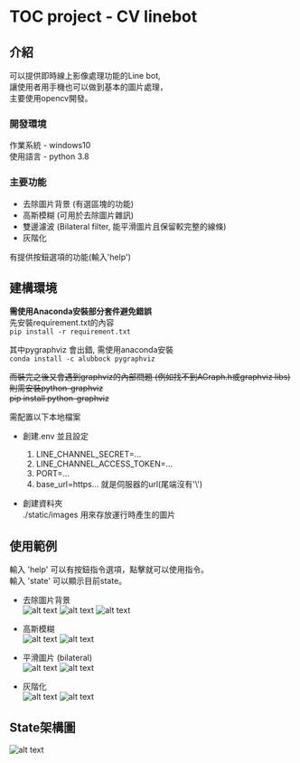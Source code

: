 # TOC project - CV linebot
## 介紹
可以提供即時線上影像處理功能的Line bot,    
讓使用者用手機也可以做到基本的圖片處理，  
主要使用opencv開發。

### 開發環境
作業系統 - windows10  
使用語言 - python 3.8

### 主要功能
* 去除圖片背景 (有選區塊的功能)
* 高斯模糊 (可用於去除圖片雜訊)
* 雙邊濾波 (Bilateral filter, 能平滑圖片且保留較完整的線條)
* 灰階化

有提供按鈕選項的功能(輸入'help')

## 建構環境
**需使用Anaconda安裝部分套件避免錯誤**  
先安裝requirement.txt的內容  
`pip install -r requirement.txt`

其中pygraphviz  會出錯, 需使用anaconda安裝  
`conda install -c alubbock pygraphviz`

~~而裝完之後又會遇到graphviz的內部問題 (例如找不到AGraph.h或graphviz libs)~~  
~~則需安裝python-graphviz~~  
~~pip install python-graphviz~~  

需配置以下本地檔案
* 創建.env 並且設定
    1. LINE_CHANNEL_SECRET=...
    2. LINE_CHANNEL_ACCESS_TOKEN=...
    3. PORT=...
    4. base_url=https... 就是伺服器的url(尾端沒有'\\')

* 創建資料夾  
    ./static/images 用來存放運行時產生的圖片

## 使用範例

輸入 'help' 可以有按鈕指令選項，點擊就可以使用指令。  
輸入 'state' 可以顯示目前state。  
* 去除圖片背景  
![alt text](https://github.com/nckuwater/CV-linebot/blob/master/example/rbg1.png?raw=true)
![alt text](https://github.com/nckuwater/CV-linebot/blob/master/example/rbg2.png?raw=true)
![alt text](https://github.com/nckuwater/CV-linebot/blob/master/example/rbg3.png?raw=true)

* 高斯模糊  
![alt text](https://github.com/nckuwater/CV-linebot/blob/master/example/gau1.png?raw=true)
![alt text](https://github.com/nckuwater/CV-linebot/blob/master/example/gau2.png?raw=true)  

* 平滑圖片 (bilateral)  
![alt text](https://github.com/nckuwater/CV-linebot/blob/master/example/bil1.png?raw=true)
![alt text](https://github.com/nckuwater/CV-linebot/blob/master/example/bil2.png?raw=true)

* 灰階化  
![alt text](https://github.com/nckuwater/CV-linebot/blob/master/example/gray1.png?raw=true)
![alt text](https://github.com/nckuwater/CV-linebot/blob/master/example/gray2.png?raw=true)

## State架構圖
![alt text](https://github.com/nckuwater/CV-linebot/blob/master/fsm.png?raw=true)
